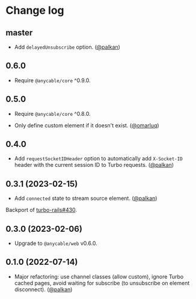 # Change log

## master

- Add `delayedUnsubscribe` option. ([@palkan][])

## 0.6.0

- Require `@anycable/core` ^0.9.0.

## 0.5.0

- Require `@anycable/core` ^0.8.0.

- Only define custom element if it doesn't exist. ([@omarluq][])

## 0.4.0

- Add `requestSocketIDHeader` option to automatically add `X-Socket-ID` header with the current session ID to Turbo requests. ([@palkan][])

## 0.3.1 (2023-02-15)

- Add `connected` state to stream source element. ([@palkan][])

Backport of [turbo-rails#430](https://github.com/hotwired/turbo-rails/pull/430).

## 0.3.0 (2023-02-06)

- Upgrade to `@anycable/web` v0.6.0.

## 0.1.0 (2022-07-14)

- Major refactoring: use channel classes (allow custom), ignore Turbo cached pages, avoid waiting for subscribe (to unsubscribe on element disconnect). ([@palkan][])

[@palkan]: https://github.com/palkan
[@omarluq]: https://github.com/omarluq
